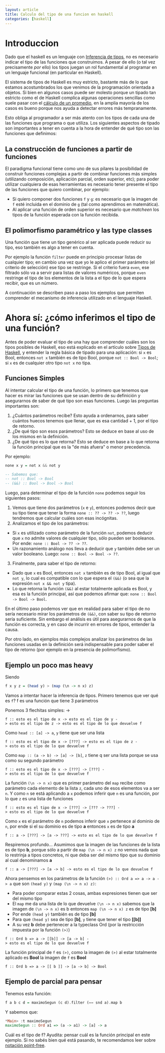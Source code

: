 ```yaml
---
layout: article
title: Calculo del tipo de una funcion en haskell
categories: [haskell]
---
```


# Introduccion

Dado que el haskell es un lenguaje con [Inferencia de tipos](inferencia-de-tipos.html), no es necesario indicar el tipo de las funciones que construimos. A pesar de ello (o tal vez precisamente *por* ello) los tipos juegan un rol fundamental al programar en un lenguaje funcional (en particular en Haskell).

El sistema de tipos de Haskell es muy estricto, bastante más de lo que estamos acostumbrados los que venimos de la programación orientada a objetos. Si bien en algunos casos puede ser molesto porque un tipado tan estricto como el de Haskell complica algunas operaciones sencillas como suele pasar con el [cálculo de un promedio](problemas-comunes-con-los-tipos-numericos-de-haskell.html), en la amplia mayoría de los casos es bueno porque nos ayuda a detectar errores más tempranamente. 

Esto obliga al programador a ser más atento con los tipos de cada una de las funciones que programa o que utiliza. Los siguientes aspectos de tipado son importantes a tener en cuenta a la hora de entender de qué tipo son las funciones que definimos:

## La construcción de funciones a partir de funciones  
El paradigma funcional tiene como uno de sus pilares la posibilidad de construir funciones complejas a partir de combinar funciones más simples (utilizando composición, aplicación parcial, orden superior, etc); para poder utilizar cualquiera de esas herramientas es necesario tener presente el tipo de las funciones que quiero combinar, por ejemplo:

- Si quiero componer dos funciones `f` y `g`: es necesario que la imagen de `f` esté incluida en el dominio de `g` (tal como aprendimos en matemática).
- Al aplicar una función de orden superior es necesario que *matcheen* los tipos de la función esperada con la función recibida.

## El polimorfismo paramétrico y las type classes  
Una función que tiene un tipo genérico al ser aplicada puede reducir su tipo, eso también es algo a tener en cuenta.

Por ejemplo la función `filter` puede en principio procesar listas de cualquier tipo; en cambio una vez que yo le aplico el primer parámetro (el criterio de selección) ese tipo se restringe. Si el criterio fuera `even`, ese filtrado sólo va a servir para listas de valores numéricos, porque `even` restringe el tipo de los elementos de la lista a el tipo de lo que espera recibir, que es un número.

A continuación se describen paso a paso los ejemplos que permiten comprender el mecanismo de inferencia utilizado en el lenguaje Haskell.

# Ahora sí: ¿cómo inferimos el tipo de una función?

Antes de poder evaluar el tipo de una hay que comprender cuáles son los tipos posibles de Haskell, eso está explicado en el artículo sobre [Tipos de Haskell](tipos-de-haskell.html), y entender la regla básica de tipado para una aplicación: si `x` es Bool, entonces `not x` también es de tipo Bool, porque `not :: Bool -> Bool`; si `x` es de cualquier otro tipo `not x` no tipa.

## Funciones Simples

Al intentar calcular el tipo de una función, lo primero que tenemos que hacer es mirar las funciones que se usan dentro de su definición y asegurarnos de saber de qué tipo son esas funciones. Luego las preguntas importantes son:
1. ¿Cuántos parámetros recibe? Esto ayuda a ordenarnos, para saber cuántos huecos tenemos que llenar, que es esa cantidad + 1, por el tipo de retorno.
2. ¿De qué tipo son esos parámetros? Esto se deduce en base al uso de los mismos en la definición.
3. ¿De qué tipo es lo que retorna? Esto se deduce en base a lo que retorna la función principal que es la "de más afuera" o menor precedencia.

Por ejemplo:

```haskell
none x y = not x && not y

-- Sabemos que:
-- not :: Bool -> Bool
-- (&&) :: Bool -> Bool -> Bool
```

Luego, para determinar el tipo de la función `none` podemos seguir los siguientes pasos:

1. Vemos que tiene dos parámetros (`x` e `y`), entonces podemos decir que su tipo tiene que tener la forma `none :: ?? -> ?? -> ??`, luego tendremos que calcular cuáles son esas incógnitas.
2. Analizamos el tipo de los parámetros:
  - Si `x` es utilizado como parámetro de la función `not`, podemos deducir que `x` no admite valores de cualquier tipo, sólo pueden ser booleanos. Por ende: `none :: Bool -> ?? -> ??`.
  - Un razonamiento análogo nos lleva a deducir que `y` también debe ser un valor booleano. Luego: `none :: Bool -> Bool -> ??`.
3. Finalmente, para saber el tipo de retorno:
  - Dado que `x` es Bool, entonces `not x` también es de tipo Bool, al igual que `not y`, lo cual es compatible con lo que espera el `(&&)` (o sea que la expresión `not x && not y` tipa).
  - Lo que retorna la función `(&&)` al estar totalmente aplicada es Bool, y esa es la función principal, así que podemos afirmar que: `none :: Bool -> Bool -> Bool`.

En el último paso podemos ver que en realidad para saber el tipo de no sería necesario mirar los parámetros de `(&&)`, con saber su tipo de retorno sería suficiente. Sin embargo el análisis es útil para asegurarnos de que la función es correcta, y en caso de incurrir en errores de tipos, entender la causa.

Por otro lado, en ejemplos más complejos analizar los parámetros de las funciones usadas en la definición será indispensable para poder saber el tipo de retorno (por ejemplo en la presencia de polimorfismo).

## Ejemplo un poco mas heavy

Siendo

```haskell
f x y z = (head y) > (map (\n -> n x) z)
```

Vamos a intentar hacer la inferencia de tipos. Primero tenemos que ver qué es `f`? f es una función que tiene 3 parámetros

Ponemos 3 flechitas simples: ->

```
f :: esto es el tipo de x -> esto es el tipo de y -> esto es el tipo de z -> esto es el tipo de lo que devuelve f
```

Como `head :: [a] -> a`, `y` tiene que ser una lista

```
f :: esto es el tipo de x -> [???] -> esto es el tipo de z -> esto es el tipo de lo que devuelve f
```

Como `map :: (a -> b) -> [a] -> [b]`, `z` tiene q ser una lista porque se usa como su segundo parámetro

```
f :: esto es el tipo de x -> [???] -> [???] -> esto es el tipo de lo que devuelve f
```

La función `(\n -> n x)` que es primer parámetro del `map` recibe como parámetro cada elemento de la lista `z`, cada uno de esos elementos va a ser `n`. Y como `n` se está aplicando a `x` podemos inferir que `n` es una función, por lo que `z` es una lista de funciones

```
f :: esto es el tipo de x -> [???] -> [??? -> ???] -> esto es el tipo de lo que devuelve f
```

Como `x` es el parámetro de `n` podemos inferir que `x` pertenece al dominio de `n`, por ende si el su dominio es de tipo **a** entonces `x` es de tipo **a**

```
f :: a -> [???] -> [a -> ???] -> esto es el tipo de lo que devuelve f
```

Respiremos profundo... Asumimos que la imagen de las funciones de la lista es de tipo **b**, porque sólo a partir de `map (\n -> n x) z` no vemos nada que lo restrinja a tipos concretos, ni que deba ser del mismo tipo que su dominio al cual denominamos **a**

```
f :: a -> [???] -> [a -> b] -> esto es el tipo de lo que devuelve f
```

Ahora pensemos en los parámetros de la función `(>) :: Ord a => a -> a -> a` que son `(head y)` y `(map (\n -> n x) z)`:
- Para poder comparar estas 2 cosas, ambas expresiones tienen que ser del mismo tipo
- El `map` me da una lista de lo que devuelve `(\n -> n x)` sabemos que la imagen de `(\n -> n x)` es b entonces `map (\n -> n x) z` es de tipo **\[b\]**
- Por ende `(head y)` también es de tipo **\[b\]**
- Para que `(head y)` sea de tipo **\[b\]**, `y` tiene que tener el tipo **\[\[b\]\]**
- A su vez **b** debe pertenecer a la typeclass Ord (por la restricción impuesta por la función `(>)`)

```
f :: Ord b => a -> [[b]] -> [a -> b] -> esto es el tipo de lo que devuelve f
```

La función principal de `f` es `(>)`, como la imagen de `(>)` al estar totalmente aplicado es **Bool** la imagen de `f` es **Bool**

```
f :: Ord b => a -> [[ b ]] -> [a -> b] -> Bool
```

## Ejemplo de parcial para pensar

Tenemos esta función:


```haskell
f a b c d = maximoSegun (c d).filter (== snd a).map b
```

Y sabemos que:

```haskell
*Main> :t maximoSegun
maximoSegun :: Ord a1 => (a -> a1) -> [a] -> a
```

Cuál es el tipo de f? Ayudita: pensar cuál es la función principal en este ejemplo. Si no sabés bien qué está pasando, te recomendamos leer sobre [notación point-free](notacion-point-free.html).
